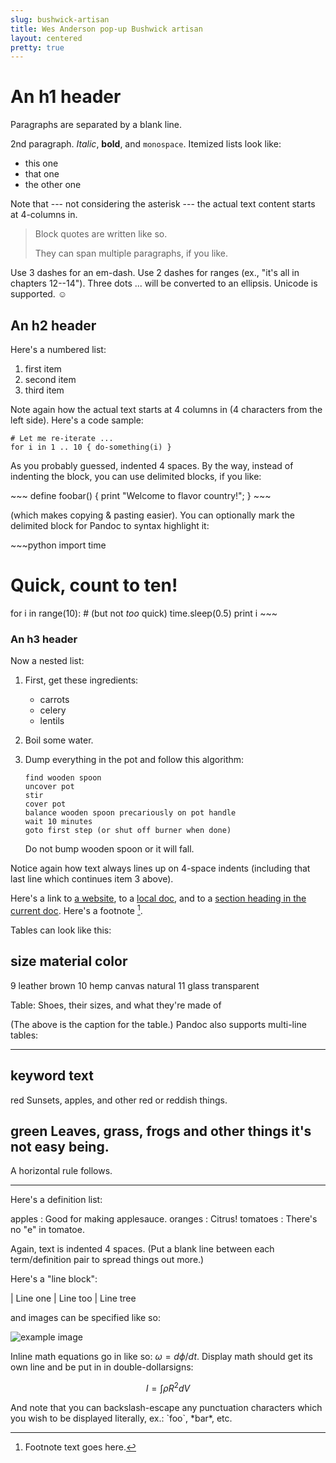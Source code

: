 ```yaml
---
slug: bushwick-artisan
title: Wes Anderson pop-up Bushwick artisan
layout: centered
pretty: true
---
```


An h1 header
============

Paragraphs are separated by a blank line.

2nd paragraph. *Italic*, **bold**, and `monospace`. Itemized lists
look like:

  * this one
  * that one
  * the other one

Note that --- not considering the asterisk --- the actual text
content starts at 4-columns in.

> Block quotes are
> written like so.
> 
> They can span multiple paragraphs,
> if you like.

Use 3 dashes for an em-dash. Use 2 dashes for ranges (ex., "it's all
in chapters 12--14"). Three dots ... will be converted to an ellipsis.
Unicode is supported. ☺



An h2 header
---- 

Here's a numbered list:

 1. first item
 2. second item
 3. third item

Note again how the actual text starts at 4 columns in (4 characters
from the left side). Here's a code sample:

	# Let me re-iterate ...
	for i in 1 .. 10 { do-something(i) }

As you probably guessed, indented 4 spaces. By the way, instead of
indenting the block, you can use delimited blocks, if you like:

\~\~\~
define foobar() {
	print "Welcome to flavor country!";
}
\~\~\~

(which makes copying & pasting easier). You can optionally mark the
delimited block for Pandoc to syntax highlight it:

\~\~\~python
import time
# Quick, count to ten!
for i in range(10):
	# (but not *too* quick)
	time.sleep(0.5)
	print i
\~\~\~



### An h3 header

Now a nested list:

 1. First, get these ingredients:

	  * carrots
	  * celery
	  * lentils

 2. Boil some water.

 3. Dump everything in the pot and follow
	this algorithm:

		find wooden spoon
		uncover pot
		stir
		cover pot
		balance wooden spoon precariously on pot handle
		wait 10 minutes
		goto first step (or shut off burner when done)

	Do not bump wooden spoon or it will fall.

Notice again how text always lines up on 4-space indents (including
that last line which continues item 3 above).

Here's a link to [a website][1], to a [local
doc](local-doc.html), and to a [section heading in the current
doc](#an-h2-header). Here's a footnote [^1].

Tables can look like this:

size  material      color
---- 
9     leather       brown
10    hemp canvas   natural
11    glass         transparent

Table: Shoes, their sizes, and what they're made of

(The above is the caption for the table.) Pandoc also supports
multi-line tables:

---- 
keyword   text
---- 
red       Sunsets, apples, and
	      other red or reddish
	      things.

green     Leaves, grass, frogs
	      and other things it's
	      not easy being.
---- 

A horizontal rule follows.

---- 

Here's a definition list:

apples
  : Good for making applesauce.
oranges
  : Citrus!
tomatoes
  : There's no "e" in tomatoe.

Again, text is indented 4 spaces. (Put a blank line between each
term/definition pair to spread things out more.)

Here's a "line block":

| Line one
|   Line too
| Line tree

and images can be specified like so:

![example image][image-1]

Inline math equations go in like so: $\omega = d\phi / dt$. Display
math should get its own line and be put in in double-dollarsigns:

$$I = \int \rho R^{2} dV$$

And note that you can backslash-escape any punctuation characters
which you wish to be displayed literally, ex.: \`foo\`, \*bar\*, etc.

[^1]:	Footnote text goes here.

[1]:	http://foo.bar

[image-1]:	example-image.jpg "An exemplary image"